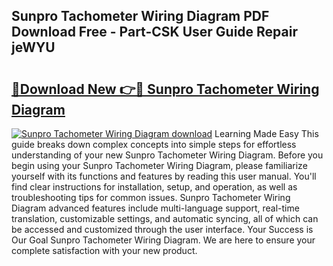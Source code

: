 ## Sunpro Tachometer Wiring Diagram PDF Download Free - Part-CSK User Guide Repair jeWYU

# <h2><a href="http://dfnb3m.blite.top/?on=Sunpro+Tachometer+Wiring+Diagram">🔗Download New 👉🔴 Sunpro Tachometer Wiring Diagram</a></h2>

[![Sunpro Tachometer Wiring Diagram download](https://i.imgur.com/lujVjoI.png)](http://dfnb3m.blite.top/?on=Sunpro+Tachometer+Wiring+Diagram)
Learning Made Easy This guide breaks down complex concepts into simple steps for effortless understanding of your new Sunpro Tachometer Wiring Diagram. Before you begin using your Sunpro Tachometer Wiring Diagram, please familiarize yourself with its functions and features by reading this user manual. You'll find clear instructions for installation, setup, and operation, as well as troubleshooting tips for common issues. Sunpro Tachometer Wiring Diagram advanced features include multi-language support, real-time translation, customizable settings, and automatic syncing, all of which can be accessed and customized through the user interface. Your Success is Our Goal Sunpro Tachometer Wiring Diagram. We are here to ensure your complete satisfaction with your new product.
